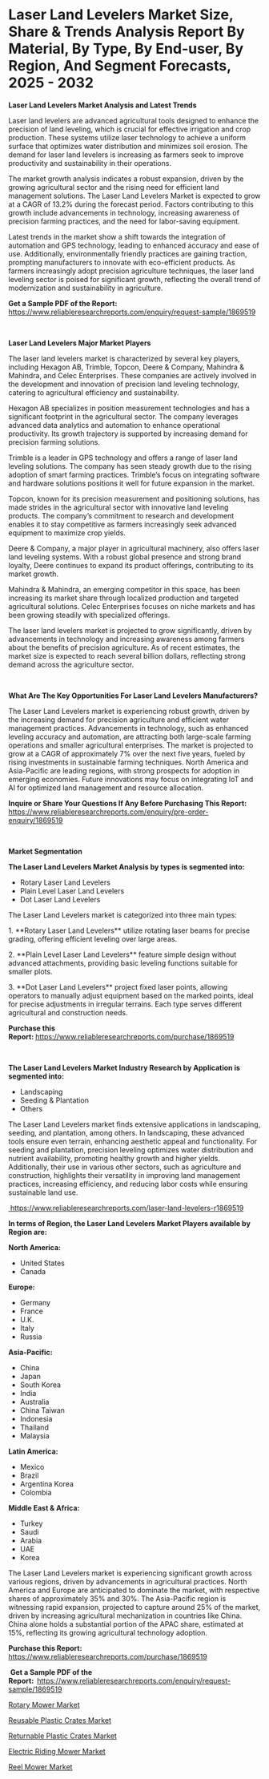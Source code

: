 <p><h1>Laser Land Levelers Market Size, Share & Trends Analysis Report By Material, By Type, By End-user, By Region, And Segment Forecasts, 2025 - 2032</h1></p><p><strong>Laser Land Levelers Market Analysis and Latest Trends</strong></p>
<p><p>Laser land levelers are advanced agricultural tools designed to enhance the precision of land leveling, which is crucial for effective irrigation and crop production. These systems utilize laser technology to achieve a uniform surface that optimizes water distribution and minimizes soil erosion. The demand for laser land levelers is increasing as farmers seek to improve productivity and sustainability in their operations.</p><p>The market growth analysis indicates a robust expansion, driven by the growing agricultural sector and the rising need for efficient land management solutions. The Laser Land Levelers Market is expected to grow at a CAGR of 13.2% during the forecast period. Factors contributing to this growth include advancements in technology, increasing awareness of precision farming practices, and the need for labor-saving equipment. </p><p>Latest trends in the market show a shift towards the integration of automation and GPS technology, leading to enhanced accuracy and ease of use. Additionally, environmentally friendly practices are gaining traction, prompting manufacturers to innovate with eco-efficient products. As farmers increasingly adopt precision agriculture techniques, the laser land leveling sector is poised for significant growth, reflecting the overall trend of modernization and sustainability in agriculture.</p></p>
<p><strong>Get a Sample PDF of the Report:&nbsp;</strong> <a href="https://www.reliableresearchreports.com/enquiry/request-sample/1869519?utm_campaign=10&utm_medium=2&utm_source=Github&utm_content=ia&utm_term=08042025&utm_id=laser-land-levelers">https://www.reliableresearchreports.com/enquiry/request-sample/1869519</a></p>
<p>&nbsp;</p>
<p><strong>Laser Land Levelers Major Market Players</strong></p>
<p><p>The laser land levelers market is characterized by several key players, including Hexagon AB, Trimble, Topcon, Deere & Company, Mahindra & Mahindra, and Celec Enterprises. These companies are actively involved in the development and innovation of precision land leveling technology, catering to agricultural efficiency and sustainability.</p><p>Hexagon AB specializes in position measurement technologies and has a significant footprint in the agricultural sector. The company leverages advanced data analytics and automation to enhance operational productivity. Its growth trajectory is supported by increasing demand for precision farming solutions.</p><p>Trimble is a leader in GPS technology and offers a range of laser land leveling solutions. The company has seen steady growth due to the rising adoption of smart farming practices. Trimble’s focus on integrating software and hardware solutions positions it well for future expansion in the market.</p><p>Topcon, known for its precision measurement and positioning solutions, has made strides in the agricultural sector with innovative land leveling products. The company’s commitment to research and development enables it to stay competitive as farmers increasingly seek advanced equipment to maximize crop yields.</p><p>Deere & Company, a major player in agricultural machinery, also offers laser land leveling systems. With a robust global presence and strong brand loyalty, Deere continues to expand its product offerings, contributing to its market growth.</p><p>Mahindra & Mahindra, an emerging competitor in this space, has been increasing its market share through localized production and targeted agricultural solutions. Celec Enterprises focuses on niche markets and has been growing steadily with specialized offerings.</p><p>The laser land levelers market is projected to grow significantly, driven by advancements in technology and increasing awareness among farmers about the benefits of precision agriculture. As of recent estimates, the market size is expected to reach several billion dollars, reflecting strong demand across the agriculture sector.</p></p>
<p>&nbsp;</p>
<p><strong>What Are The Key Opportunities For Laser Land Levelers Manufacturers?</strong></p>
<p><p>The Laser Land Levelers market is experiencing robust growth, driven by the increasing demand for precision agriculture and efficient water management practices. Advancements in technology, such as enhanced leveling accuracy and automation, are attracting both large-scale farming operations and smaller agricultural enterprises. The market is projected to grow at a CAGR of approximately 7% over the next five years, fueled by rising investments in sustainable farming techniques. North America and Asia-Pacific are leading regions, with strong prospects for adoption in emerging economies. Future innovations may focus on integrating IoT and AI for optimized land management and resource allocation.</p></p>
<p><strong>Inquire or Share Your Questions If Any Before Purchasing This Report:</strong> <a href="https://www.reliableresearchreports.com/enquiry/pre-order-enquiry/1869519?utm_campaign=10&utm_medium=2&utm_source=Github&utm_content=ia&utm_term=08042025&utm_id=laser-land-levelers">https://www.reliableresearchreports.com/enquiry/pre-order-enquiry/1869519</a></p>
<p>&nbsp;</p>
<p><strong>Market Segmentation</strong></p>
<p><strong>The Laser Land Levelers Market Analysis by types is segmented into:</strong></p>
<p><ul><li>Rotary Laser Land Levelers</li><li>Plain Level Laser Land Levelers</li><li>Dot Laser Land Levelers</li></ul></p>
<p><p>The Laser Land Levelers market is categorized into three main types: </p><p>1. **Rotary Laser Land Levelers** utilize rotating laser beams for precise grading, offering efficient leveling over large areas. </p><p>2. **Plain Level Laser Land Levelers** feature simple design without advanced attachments, providing basic leveling functions suitable for smaller plots. </p><p>3. **Dot Laser Land Levelers** project fixed laser points, allowing operators to manually adjust equipment based on the marked points, ideal for precise adjustments in irregular terrains. Each type serves different agricultural and construction needs.</p></p>
<p><strong>Purchase this Report:&nbsp;</strong><a href="https://www.reliableresearchreports.com/purchase/1869519?utm_campaign=10&utm_medium=2&utm_source=Github&utm_content=ia&utm_term=08042025&utm_id=laser-land-levelers">https://www.reliableresearchreports.com/purchase/1869519</a></p>
<p>&nbsp;</p>
<p><strong>The Laser Land Levelers Market Industry Research by Application is segmented into:</strong></p>
<p><ul><li>Landscaping</li><li>Seeding & Plantation</li><li>Others</li></ul></p>
<p><p>The Laser Land Levelers market finds extensive applications in landscaping, seeding, and plantation, among others. In landscaping, these advanced tools ensure even terrain, enhancing aesthetic appeal and functionality. For seeding and plantation, precision leveling optimizes water distribution and nutrient availability, promoting healthy growth and higher yields. Additionally, their use in various other sectors, such as agriculture and construction, highlights their versatility in improving land management practices, increasing efficiency, and reducing labor costs while ensuring sustainable land use.</p></p>
<p><a href="https://www.reliableresearchreports.com/laser-land-levelers-r1869519?utm_campaign=10&utm_medium=2&utm_source=Github&utm_content=ia&utm_term=08042025&utm_id=laser-land-levelers">&nbsp;https://www.reliableresearchreports.com/laser-land-levelers-r1869519</a></p>
<p><strong>In terms of Region, the Laser Land Levelers Market Players available by Region are:</strong></p>
<p>
    <p> <strong> North America: </strong>
        <ul>
            <li>United States</li>
            <li>Canada</li>
        </ul>
        </p> 
    <p> <strong> Europe: </strong>
        <ul>
            <li>Germany</li>
            <li>France</li>
            <li>U.K.</li>
            <li>Italy</li>
            <li>Russia</li>
        </ul>
        </p> 
    <p> <strong> Asia-Pacific: </strong>
        <ul>
            <li>China</li>
            <li>Japan</li>
            <li>South Korea</li>
            <li>India</li>
            <li>Australia</li>
            <li>China Taiwan</li>
            <li>Indonesia</li>
            <li>Thailand</li>
            <li>Malaysia</li>
        </ul>
        </p> 
    <p> <strong> Latin America: </strong>
        <ul>
            <li>Mexico</li>
            <li>Brazil</li>
            <li>Argentina Korea</li>
            <li>Colombia</li>
        </ul>
        </p> 
    <p> <strong> Middle East & Africa: </strong>
        <ul>
            <li>Turkey</li>
            <li>Saudi</li>
            <li>Arabia</li>
            <li>UAE</li>
            <li>Korea</li>
        </ul>
    </p>
    </p>
<p><p>The Laser Land Levelers market is experiencing significant growth across various regions, driven by advancements in agricultural practices. North America and Europe are anticipated to dominate the market, with respective shares of approximately 35% and 30%. The Asia-Pacific region is witnessing rapid expansion, projected to capture around 25% of the market, driven by increasing agricultural mechanization in countries like China. China alone holds a substantial portion of the APAC share, estimated at 15%, reflecting its growing agricultural technology adoption.</p></p>
<p><strong>Purchase this Report: </strong><a href="https://www.reliableresearchreports.com/purchase/1869519?utm_campaign=10&utm_medium=2&utm_source=Github&utm_content=ia&utm_term=08042025&utm_id=laser-land-levelers">https://www.reliableresearchreports.com/purchase/1869519</a></p>
<p>&nbsp;<strong>Get a Sample PDF of the Report:&nbsp;&nbsp;</strong><a href="https://www.reliableresearchreports.com/enquiry/request-sample/1869519?utm_campaign=10&utm_medium=2&utm_source=Github&utm_content=ia&utm_term=08042025&utm_id=laser-land-levelers">https://www.reliableresearchreports.com/enquiry/request-sample/1869519</a></p>
<p><strong></strong></p>
<p><p><a href="https://github.com/nagateyisu29/Market-Research-Report-List-1/blob/main/rotary-mower-market.md?utm_campaign=10&utm_medium=2&utm_source=Github&utm_content=ia&utm_term=08042025&utm_id=laser-land-levelers">Rotary Mower Market</a></p><p><a href="https://github.com/guzasbahsas/Market-Research-Report-List-1/blob/main/reusable-plastic-crates-market.md?utm_campaign=10&utm_medium=2&utm_source=Github&utm_content=ia&utm_term=08042025&utm_id=laser-land-levelers">Reusable Plastic Crates Market</a></p><p><a href="https://github.com/weisonmanych/Market-Research-Report-List-1/blob/main/returnable-plastic-crates-market.md?utm_campaign=10&utm_medium=2&utm_source=Github&utm_content=ia&utm_term=08042025&utm_id=laser-land-levelers">Returnable Plastic Crates Market</a></p><p><a href="https://github.com/rokiahgrendy/Market-Research-Report-List-1/blob/main/electric-riding-mower-market.md?utm_campaign=10&utm_medium=2&utm_source=Github&utm_content=ia&utm_term=08042025&utm_id=laser-land-levelers">Electric Riding Mower Market</a></p><p><a href="https://github.com/steegwajma22/Market-Research-Report-List-1/blob/main/reel-mower-market.md?utm_campaign=10&utm_medium=2&utm_source=Github&utm_content=ia&utm_term=08042025&utm_id=laser-land-levelers">Reel Mower Market</a></p></p>